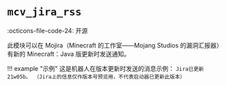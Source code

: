# `mcv_jira_rss`
:octicons-file-code-24: 开源

此模块可以在 Mojira（Minecraft 的工作室——Mojang Studios 的漏洞汇报器）有新的 Minecraft：Java 版更新时发送通知。

!!! example "示例"
    这是机器人在版本更新时发送的消息示例：
    ```
    Jira已更新21w05b。
    （Jira上的信息仅作版本号预览用，不代表启动器已更新此版本）
    ```
